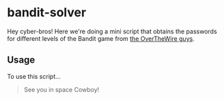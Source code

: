 # bandit-solver

Hey cyber-bros! Here we're doing a mini script that obtains the passwords for different levels of the Bandit game from [the OverTheWire guys](overthewire.org).

## Usage 

To use this script...


> See you in space Cowboy!
